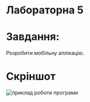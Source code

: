 ﻿# Лабораторна 5
# Завдання: 
Розробити мобільну аплікацію.
# Скріншот
![приклад роботи програми](screens/screen.png)

